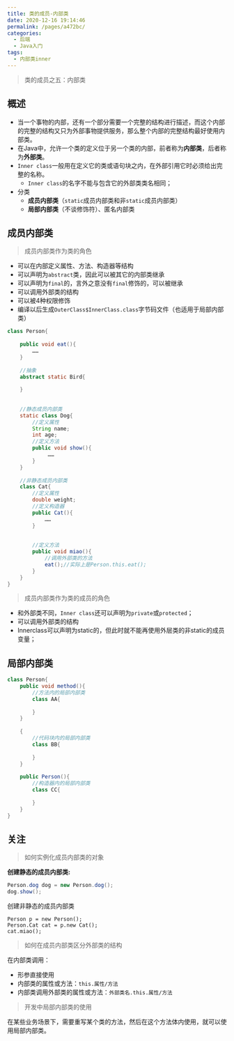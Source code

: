 ```yaml
---
title: 类的成员-内部类
date: 2020-12-16 19:14:46
permalink: /pages/a472bc/
categories: 
  - 后端
  - Java入门
tags: 
  - 内部类inner
---
```

> 类的成员之五：内部类

## 概述

- 当一个事物的内部，还有一个部分需要一个完整的结构进行描述，而这个内部的完整的结构又只为外部事物提供服务，那么整个内部的完整结构最好使用内部类。
- 在Java中，允许一个类的定义位于另一个类的内部，前者称为**内部类**，后者称为**外部类**。
- `Inner class`一般用在定义它的类或语句块之内，在外部引用它时必须给出完整的名称。
  - `Inner class`的名字不能与包含它的外部类类名相同；
- 分类
  - **成员内部类**（`static`成员内部类和非`static`成员内部类）
  - **局部内部类**（不谈修饰符）、匿名内部类



## 成员内部类

> 成员内部类作为类的角色

- 可以在内部定义属性、方法、构造器等结构
- 可以声明为`abstract`类，因此可以被其它的内部类继承
- 可以声明为`final`的，言外之意没有`final`修饰的，可以被继承
- 可以调用外部类的结构
- 可以被4种权限修饰
- 编译以后生成`OuterClass$InnerClass.class`字节码文件（也适用于局部内部类）

~~~java
class Person{
    
    public void eat(){
        ……
    }
    
    //抽象
    abstract static Bird{
        
    }
    
    
    //静态成员内部类
    static class Dog{
        //定义属性
        String name;
        int age;
        //定义方法
        public void show(){
             ……
        }
    }
    
    //非静态成员内部类
    class Cat{
        //定义属性
        double weight;
        //定义构造器
        public Cat(){
            ……
        }
        
        
        //定义方法
        public void miao(){
            //调用外部类的方法
            eat();//实际上是Person.this.eat();
        }
    }
}
~~~

> 成员内部类作为类的成员的角色

- 和外部类不同，`Inner class`还可以声明为`private`或`protected`；
- 可以调用外部类的结构
- Innerclass可以声明为static的，但此时就不能再使用外层类的非static的成员变量；



## 局部内部类

~~~java
class Person{
    public void method(){
        //方法内的局部内部类
        class AA{
            
        }
    }
    
    {
        //代码块内的局部内部类
        class BB{
            
        }
    }
    
    public Person(){
        //构造器内的局部内部类
        class CC{
            
        }
    }
}
~~~



## 关注

> 如何实例化成员内部类的对象

**创建静态的成员内部类:**

~~~java
Person.dog dog = new Person.dog();
dog.show();
~~~

创建非静态的成员内部类

```
Person p = new Person();
Person.Cat cat = p.new Cat();
cat.miao();
```



> 如何在成员内部类区分外部类的结构

在内部类调用：

- 形参直接使用
- 内部类的属性或方法：`this.属性/方法`
- 内部类调用外部类的属性或方法：`外部类名.this.属性/方法`



> 开发中局部内部类的使用

在某些业务场景下，需要重写某个类的方法，然后在这个方法体内使用，就可以使用局部内部类。



